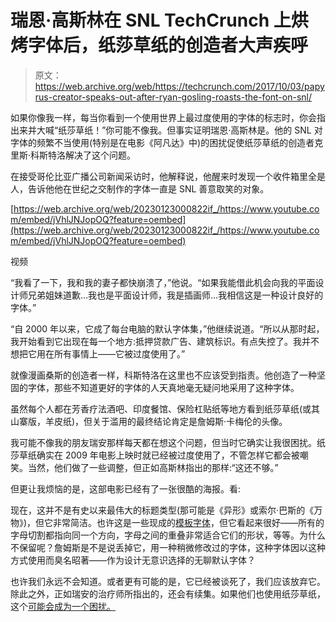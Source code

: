 # 瑞恩·高斯林在 SNL TechCrunch 上烘烤字体后，纸莎草纸的创造者大声疾呼

> 原文：<https://web.archive.org/web/https://techcrunch.com/2017/10/03/papyrus-creator-speaks-out-after-ryan-gosling-roasts-the-font-on-snl/>

如果你像我一样，每当你看到一个使用世界上最过度使用的字体的标志时，你会指出来并大喊“纸莎草纸！”你可能不像我。但事实证明瑞恩·高斯林是。他的 SNL 对字体的频繁不当使用(特别是在电影《阿凡达》中)的困扰促使纸莎草纸的创造者克里斯·科斯特洛解决了这个问题。

在接受哥伦比亚广播公司新闻采访时，他解释说，他醒来时发现一个收件箱里全是人，告诉他他在世纪之交制作的字体一直是 SNL 善意取笑的对象。

[https://web.archive.org/web/20230123000822if_/https://www.youtube.com/embed/jVhlJNJopOQ?feature=oembed](https://web.archive.org/web/20230123000822if_/https://www.youtube.com/embed/jVhlJNJopOQ?feature=oembed)

视频

“我看了一下，我和我的妻子都快崩溃了，”他说。“如果我能借此机会向我的平面设计师兄弟姐妹道歉…我也是平面设计师，我是插画师…我相信这是一种设计良好的字体。”

“自 2000 年以来，它成了每台电脑的默认字体集，”他继续说道。“所以从那时起，我开始看到它出现在每一个地方:抵押贷款广告、建筑标识。有点失控了。我并不想把它用在所有事情上——它被过度使用了。”

就像漫画桑斯的创造者一样，科斯特洛在这里也不应该受到指责。他创造了一种坚固的字体，那些不知道更好的字体的人天真地毫无疑问地采用了这种字体。

虽然每个人都在芳香疗法酒吧、印度餐馆、保险杠贴纸等地方看到纸莎草纸(或其山寨版，羊皮纸)，但关于滥用的最终结论肯定是詹姆斯·卡梅伦的头像。

我可能不像我的朋友瑞安那样每天都在想这个问题，但当时它确实让我很困扰。纸莎草纸确实在 2009 年电影上映时就已经被过度使用了，不管怎样它都会被嘲笑。当然，他们做了一些调整，但正如高斯林指出的那样:“这还不够。”

但更让我烦恼的是，这部电影已经有了一张很酷的海报。看:

现在，这并不是有史以来最伟大的标题类型(那可能是《异形》或索尔·巴斯的《万物》)，但它非常简洁。也许这是一些现成的[模板字体](https://web.archive.org/web/20230123000822/https://www.dafont.com/theme.php?cat=114&text=AVATAR&fpp=50)，但它看起来很好——所有的字母切割都指向同一个方向，字母之间的重叠非常适合它们的形状，等等。为什么不保留呢？詹姆斯是不是说丢掉它，用一种稍微修改过的字体，这种字体因以这种方式使用而臭名昭著——作为设计无意识选择的无聊默认字体？

也许我们永远不会知道。或者更有可能的是，它已经被谈死了，我们应该放弃它。除此之外，正如瑞安的治疗师所指出的，还会有续集。如果他们也使用纸莎草纸，这个[可能会成为一个困扰。](https://web.archive.org/web/20230123000822/http://papyruswatchers.blogspot.com/)